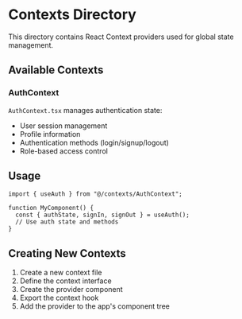 # Contexts Directory

This directory contains React Context providers used for global state management.

## Available Contexts

### AuthContext

`AuthContext.tsx` manages authentication state:
- User session management
- Profile information
- Authentication methods (login/signup/logout)
- Role-based access control

## Usage

```tsx
import { useAuth } from "@/contexts/AuthContext";

function MyComponent() {
  const { authState, signIn, signOut } = useAuth();
  // Use auth state and methods
}
```

## Creating New Contexts

1. Create a new context file
2. Define the context interface
3. Create the provider component
4. Export the context hook
5. Add the provider to the app's component tree
